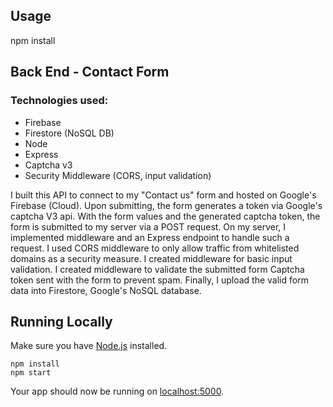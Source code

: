 ## Usage
npm install

## Back End - Contact Form
### Technologies used:
* Firebase
* Firestore (NoSQL DB)
* Node
* Express
* Captcha v3
* Security Middleware (CORS, input validation)

I built this API to connect to my "Contact us" form and hosted on Google's Firebase (Cloud). Upon submitting, the form generates a token via Google's captcha V3 api.
With the form values and the generated captcha token, the form is submitted to my server via a POST request.
On my server, I implemented middleware and an Express endpoint to handle such a request.
I used CORS middleware to only allow traffic from whitelisted domains as a security measure.
I created middleware for basic input validation.
I created middleware to validate the submitted form Captcha token sent with the form to prevent spam.
Finally, I upload the valid form data into Firestore, Google's NoSQL database. 

## Running Locally

Make sure you have [Node.js](http://nodejs.org/) installed.

```
npm install
npm start
```

Your app should now be running on [localhost:5000](http://localhost:5000/).
